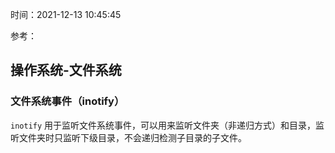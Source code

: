 时间：2021-12-13 10:45:45

参考：


## 操作系统-文件系统

### 文件系统事件（inotify）

`inotify` 用于监听文件系统事件，可以用来监听文件夹（非递归方式）和目录，监听文件夹时只监听下级目录，不会递归检测子目录的子文件。
